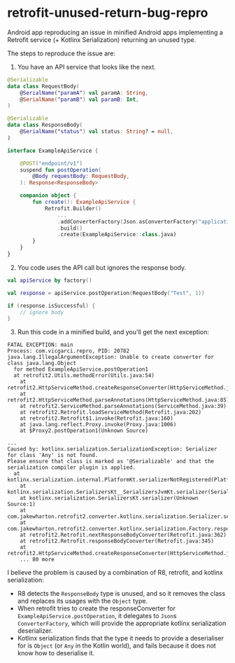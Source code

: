 # retrofit-unused-return-bug-repro
Android app reproducing an issue in minified Android apps implementing a Retrofit service (+ Kotlinx Serialization) returning an unused type.

The steps to reproduce the issue are:

1. You have an API service that looks like the next.

```kotlin
@Serializable
data class RequestBody(
    @SerialName("paramA") val paramA: String,
    @SerialName("paramB") val paramB: Int,
)

@Serializable
data class ResponseBody(
    @SerialName("status") val status: String? = null,
)

interface ExampleApiService {

    @POST("endpoint/v1")
    suspend fun postOperation(
        @Body requestBody: RequestBody,
    ): Response<ResponseBody>

    companion object {
        fun create(): ExampleApiService {
            Retrofit.Builder()
                ...
                .addConverterFactory(Json.asConverterFactory("application/json".toMediaType())) // this plays a role here too
                .build()
                .create(ExampleApiService::class.java)
        }
    }
}
```

2. You code uses the API call but ignores the response body.

```kotlin
val apiService by factory()

val response = apiService.postOperation(RequestBody("Test", 1))

if (response.isSuccessful) {
    // ignore body
}
```

3. Run this code in a minified build, and you'll get the next exception:

```
FATAL EXCEPTION: main
Process: com.vicgarci.repro, PID: 20782
java.lang.IllegalArgumentException: Unable to create converter for class java.lang.Object
  for method ExampleApiService.postOperation1
  at retrofit2.Utils.methodError(Utils.java:54)
	at retrofit2.HttpServiceMethod.createResponseConverter(HttpServiceMethod.java:126)
	at retrofit2.HttpServiceMethod.parseAnnotations(HttpServiceMethod.java:85)
	at retrofit2.ServiceMethod.parseAnnotations(ServiceMethod.java:39)
	at retrofit2.Retrofit.loadServiceMethod(Retrofit.java:202)
	at retrofit2.Retrofit$1.invoke(Retrofit.java:160)
	at java.lang.reflect.Proxy.invoke(Proxy.java:1006)
	at $Proxy2.postOperation1(Unknown Source)

...
Caused by: kotlinx.serialization.SerializationException: Serializer for class 'Any' is not found.
Please ensure that class is marked as '@Serializable' and that the serialization compiler plugin is applied.                                                                                                  
  at kotlinx.serialization.internal.PlatformKt.serializerNotRegistered(Platform.kt:31)
	at kotlinx.serialization.SerializersKt__SerializersJvmKt.serializer(SerializersJvm.kt:77)
	at kotlinx.serialization.SerializersKt.serializer(Unknown Source:1)
	at com.jakewharton.retrofit2.converter.kotlinx.serialization.Serializer.serializer(Serializer.kt:21)
	at com.jakewharton.retrofit2.converter.kotlinx.serialization.Factory.responseBodyConverter(Factory.kt:26)
	at retrofit2.Retrofit.nextResponseBodyConverter(Retrofit.java:362)
	at retrofit2.Retrofit.responseBodyConverter(Retrofit.java:345)
	at retrofit2.HttpServiceMethod.createResponseConverter(HttpServiceMethod.java:124)
	... 80 more
```

I believe the problem is caused by a combination of R8, retrofit, and kotlinx serialization:

* R8 detects the `ResponseBody` type is unused, and so it removes the class and replaces its usages with the `Object` type.
* When retrofit tries to create the responseConverter for `ExampleApiService.postOperation`, it delegates to `Json`s `ConverterFactory`, which will provide the appropriate kotlinx serialization deserializer.
* Kotlinx serialization finds that the type it needs to provide a deserialiser for is `Object` (or `Any` in the Kotlin world), and fails because it does not know how to deserialise it.
